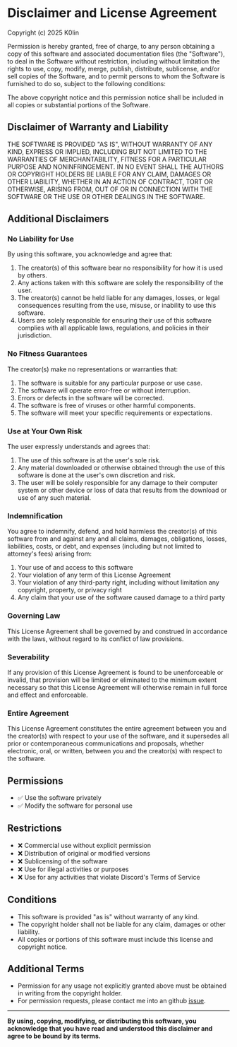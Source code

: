 # Disclaimer and License Agreement

Copyright (c) 2025 K0lin

Permission is hereby granted, free of charge, to any person obtaining a copy
of this software and associated documentation files (the "Software"), to deal
in the Software without restriction, including without limitation the rights
to use, copy, modify, merge, publish, distribute, sublicense, and/or sell
copies of the Software, and to permit persons to whom the Software is
furnished to do so, subject to the following conditions:

The above copyright notice and this permission notice shall be included in all
copies or substantial portions of the Software.

## Disclaimer of Warranty and Liability

THE SOFTWARE IS PROVIDED "AS IS", WITHOUT WARRANTY OF ANY KIND, EXPRESS OR
IMPLIED, INCLUDING BUT NOT LIMITED TO THE WARRANTIES OF MERCHANTABILITY,
FITNESS FOR A PARTICULAR PURPOSE AND NONINFRINGEMENT. IN NO EVENT SHALL THE
AUTHORS OR COPYRIGHT HOLDERS BE LIABLE FOR ANY CLAIM, DAMAGES OR OTHER
LIABILITY, WHETHER IN AN ACTION OF CONTRACT, TORT OR OTHERWISE, ARISING FROM,
OUT OF OR IN CONNECTION WITH THE SOFTWARE OR THE USE OR OTHER DEALINGS IN THE
SOFTWARE.

## Additional Disclaimers

### No Liability for Use

By using this software, you acknowledge and agree that:

1. The creator(s) of this software bear no responsibility for how it is used by others.
2. Any actions taken with this software are solely the responsibility of the user.
3. The creator(s) cannot be held liable for any damages, losses, or legal consequences resulting from the use, misuse, or inability to use this software.
4. Users are solely responsible for ensuring their use of this software complies with all applicable laws, regulations, and policies in their jurisdiction.

### No Fitness Guarantees

The creator(s) make no representations or warranties that:

1. The software is suitable for any particular purpose or use case.
2. The software will operate error-free or without interruption.
3. Errors or defects in the software will be corrected.
4. The software is free of viruses or other harmful components.
5. The software will meet your specific requirements or expectations.

### Use at Your Own Risk

The user expressly understands and agrees that:

1. The use of this software is at the user's sole risk.
2. Any material downloaded or otherwise obtained through the use of this software is done at the user's own discretion and risk.
3. The user will be solely responsible for any damage to their computer system or other device or loss of data that results from the download or use of any such material.

### Indemnification

You agree to indemnify, defend, and hold harmless the creator(s) of this software from and against any and all claims, damages, obligations, losses, liabilities, costs, or debt, and expenses (including but not limited to attorney's fees) arising from:

1. Your use of and access to this software
2. Your violation of any term of this License Agreement
3. Your violation of any third-party right, including without limitation any copyright, property, or privacy right
4. Any claim that your use of the software caused damage to a third party

### Governing Law

This License Agreement shall be governed by and construed in accordance with the laws, without regard to its conflict of law provisions.

### Severability

If any provision of this License Agreement is found to be unenforceable or invalid, that provision will be limited or eliminated to the minimum extent necessary so that this License Agreement will otherwise remain in full force and effect and enforceable.

### Entire Agreement

This License Agreement constitutes the entire agreement between you and the creator(s) with respect to your use of the software, and it supersedes all prior or contemporaneous communications and proposals, whether electronic, oral, or written, between you and the creator(s) with respect to the software.

## Permissions
- ✅ Use the software privately
- ✅ Modify the software for personal use

## Restrictions
- ❌ Commercial use without explicit permission
- ❌ Distribution of original or modified versions
- ❌ Sublicensing of the software
- ❌ Use for illegal activities or purposes
- ❌ Use for any activities that violate Discord's Terms of Service

## Conditions
- This software is provided "as is" without warranty of any kind.
- The copyright holder shall not be liable for any claim, damages or other liability.
- All copies or portions of this software must include this license and copyright notice.

## Additional Terms
- Permission for any usage not explicitly granted above must be obtained in writing from the copyright holder.
- For permission requests, please contact me into an github [issue](https://github.com/K0lin/Discord-Ticketing-Bot/issues).

---

**By using, copying, modifying, or distributing this software, you acknowledge that you have read and understood this disclaimer and agree to be bound by its terms.**
